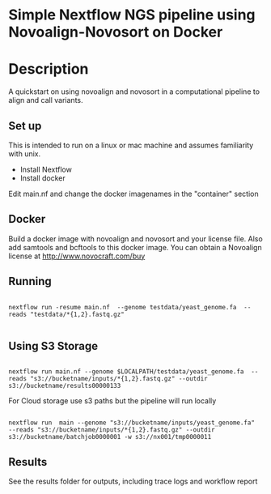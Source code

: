 # Simple Nextflow NGS pipeline using Novoalign-Novosort on Docker


Description
============

A quickstart on using novoalign and novosort in a computational pipeline to align and call variants.


Set up
------

This is intended to run on a linux or mac machine and assumes familiarity with unix.

* Install Nextflow
* Install docker


Edit main.nf and change the docker imagenames in the "container" section


Docker
-------------------

Build a docker image with novoalign and novosort and your license file. Also add samtools and bcftools to this docker image.
You can obtain a Novoalign license at http://www.novocraft.com/buy

Running
----------

```sh}

nextflow run -resume main.nf  --genome testdata/yeast_genome.fa  --reads "testdata/*{1,2}.fastq.gz"


```

Using S3 Storage
------------------

```{sh}

nextflow run main.nf --genome $LOCALPATH/testdata/yeast_genome.fa  --reads "s3://bucketname/inputs/*{1,2}.fastq.gz" --outdir s3://bucketname/results00000133

```


For Cloud storage use s3 paths but the pipeline will run locally

```{sh}

nextflow run  main --genome "s3://bucketname/inputs/yeast_genome.fa"  --reads "s3://bucketname/inputs/*{1,2}.fastq.gz" --outdir s3://bucketname/batchjob0000001 -w s3://nx001/tmp0000011

```



Results
----------

See the results folder for outputs, including trace logs and workflow report






